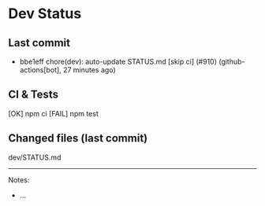 # Dev Status

## Last commit
- bbe1eff chore(dev): auto-update STATUS.md [skip ci] (#910) (github-actions[bot], 27 minutes ago)
## CI & Tests
[OK] npm ci
[FAIL] npm test

## Changed files (last commit)
dev/STATUS.md

---
Notes:
- ...
